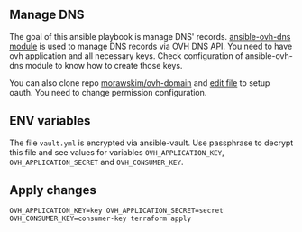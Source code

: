 ## Manage DNS

The goal of this ansible playbook is manage DNS' records.
[ansible-ovh-dns module](https://github.com/gheesh/ansible-ovh-dns) is used to manage DNS records via OVH DNS API.
You need to have ovh application and all necessary keys.
Check configuration of ansible-ovh-dns module to know how to create those keys.

You can also clone repo [morawskim/ovh-domain](https://github.com/morawskim/ovh-domain) and [edit file](https://github.com/morawskim/ovh-domain/blob/master/src/Commands/DomainCredential.php) to setup oauth.
You need to change permission configuration.

## ENV variables

The file `vault.yml` is encrypted via ansible-vault.
Use passphrase to decrypt this file and see values for variables `OVH_APPLICATION_KEY`, `OVH_APPLICATION_SECRET` and `OVH_CONSUMER_KEY`.

## Apply changes

`OVH_APPLICATION_KEY=key OVH_APPLICATION_SECRET=secret OVH_CONSUMER_KEY=consumer-key terraform apply`
